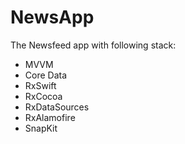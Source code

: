 # NewsApp
The Newsfeed app with following stack:
 
  - MVVM
  - Core Data
  - RxSwift
  - RxCocoa
  - RxDataSources
  - RxAlamofire
  - SnapKit
